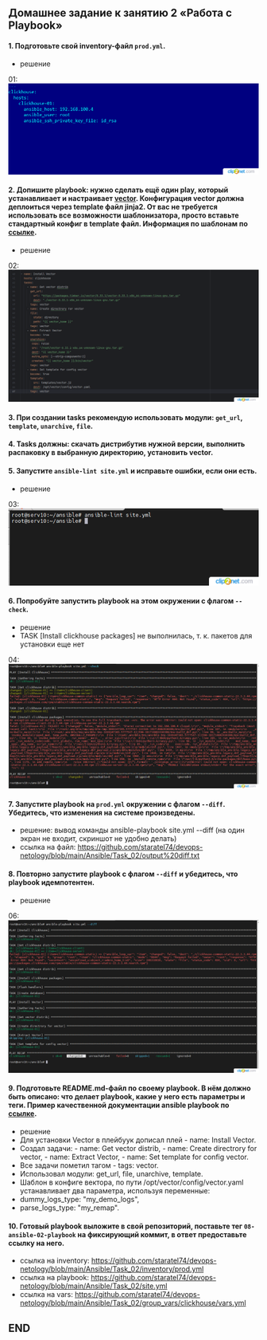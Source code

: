 ## Домашнее задание к занятию 2 «Работа с Playbook»


####  1. Подготовьте свой inventory-файл `prod.yml`.
* решение

01: ![01](img/01.png)


#### 2. Допишите playbook: нужно сделать ещё один play, который устанавливает и настраивает [vector](https://vector.dev). Конфигурация vector должна деплоиться через template файл jinja2. От вас не требуется использовать все возможности шаблонизатора, просто вставьте стандартный конфиг в template файл. Информация по шаблонам по [ссылке](https://www.dmosk.ru/instruktions.php?object=ansible-nginx-install).
* решение 

02: ![02](img/02.png)


#### 3. При создании tasks рекомендую использовать модули: `get_url`, `template`, `unarchive`, `file`.


#### 4. Tasks должны: скачать дистрибутив нужной версии, выполнить распаковку в выбранную директорию, установить vector.


#### 5. Запустите `ansible-lint site.yml` и исправьте ошибки, если они есть.
* решение

03: ![03](img/03.png)


#### 6. Попробуйте запустить playbook на этом окружении с флагом `--check`.
* решение
* TASK [Install clickhouse packages] не выполнилась, т. к. пакетов для установки еще нет

04: ![04](img/04.png)


#### 7. Запустите playbook на `prod.yml` окружении с флагом `--diff`. Убедитесь, что изменения на системе произведены.
* решение: вывод команды ansible-playbook site.yml --diff (на один экран не входит, скриншот не удобно делать)  
* ссылка на файл: https://github.com/staratel74/devops-netology/blob/main/Ansible/Task_02/output%20diff.txt


#### 8. Повторно запустите playbook с флагом `--diff` и убедитесь, что playbook идемпотентен.
* решение 

06: ![06](img/06.png)


#### 9. Подготовьте README.md-файл по своему playbook. В нём должно быть описано: что делает playbook, какие у него есть параметры и теги. Пример качественной документации ansible playbook по [ссылке](https://github.com/opensearch-project/ansible-playbook).
* решение
* Для установки Vector в плейбуук дописал плей - name: Install Vector. 
* Создал задачи: - name: Get vector distrib, - name: Create directrory for vector, - name: Extract Vector, - name: Set template for config vector. 
* Все задачи пометил тагом - tags: vector. 
* Использовал модули: get_url, file, unarchive, template. 
* Шаблон в конфиге вектора, по пути /opt/vector/config/vector.yaml устанавливает два параметра, используя переменные: 
* dummy_logs_type: "my_demo_logs", 
* parse_logs_type: "my_remap".


#### 10. Готовый playbook выложите в свой репозиторий, поставьте тег `08-ansible-02-playbook` на фиксирующий коммит, в ответ предоставьте ссылку на него.
* ссылка на inventory: https://github.com/staratel74/devops-netology/blob/main/Ansible/Task_02/inventory/prod.yml
* ссылка на playbook: https://github.com/staratel74/devops-netology/blob/main/Ansible/Task_02/site.yml
* ссылка на vars: https://github.com/staratel74/devops-netology/blob/main/Ansible/Task_02/group_vars/clickhouse/vars.yml

## END